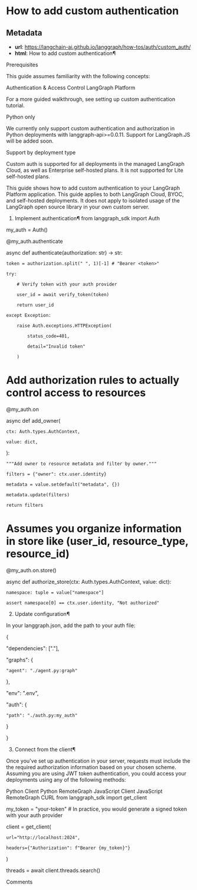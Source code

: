 # How to add custom authentication



## Metadata

- **url**: https://langchain-ai.github.io/langgraph/how-tos/auth/custom_auth/
- **html**: How to add custom authentication¶

Prerequisites

This guide assumes familiarity with the following concepts:

Authentication & Access Control
LangGraph Platform

For a more guided walkthrough, see setting up custom authentication tutorial.

Python only

We currently only support custom authentication and authorization in Python deployments with langgraph-api>=0.0.11. Support for LangGraph.JS will be added soon.

Support by deployment type

Custom auth is supported for all deployments in the managed LangGraph Cloud, as well as Enterprise self-hosted plans. It is not supported for Lite self-hosted plans.

This guide shows how to add custom authentication to your LangGraph Platform application. This guide applies to both LangGraph Cloud, BYOC, and self-hosted deployments. It does not apply to isolated usage of the LangGraph open source library in your own custom server.

1. Implement authentication¶
from langgraph_sdk import Auth



my_auth = Auth()



@my_auth.authenticate

async def authenticate(authorization: str) -> str:

    token = authorization.split(" ", 1)[-1] # "Bearer <token>"

    try:

        # Verify token with your auth provider

        user_id = await verify_token(token)

        return user_id

    except Exception:

        raise Auth.exceptions.HTTPException(

            status_code=401,

            detail="Invalid token"

        )



# Add authorization rules to actually control access to resources

@my_auth.on

async def add_owner(

    ctx: Auth.types.AuthContext,

    value: dict,

):

    """Add owner to resource metadata and filter by owner."""

    filters = {"owner": ctx.user.identity}

    metadata = value.setdefault("metadata", {})

    metadata.update(filters)

    return filters



# Assumes you organize information in store like (user_id, resource_type, resource_id)

@my_auth.on.store()

async def authorize_store(ctx: Auth.types.AuthContext, value: dict):

    namespace: tuple = value["namespace"]

    assert namespace[0] == ctx.user.identity, "Not authorized"

2. Update configuration¶

In your langgraph.json, add the path to your auth file:

{

  "dependencies": ["."],

  "graphs": {

    "agent": "./agent.py:graph"

  },

  "env": ".env",

  "auth": {

    "path": "./auth.py:my_auth"

  }

}

3. Connect from the client¶

Once you've set up authentication in your server, requests must include the the required authorization information based on your chosen scheme. Assuming you are using JWT token authentication, you could access your deployments using any of the following methods:

Python Client
Python RemoteGraph
JavaScript Client
JavaScript RemoteGraph
CURL
from langgraph_sdk import get_client



my_token = "your-token" # In practice, you would generate a signed token with your auth provider

client = get_client(

    url="http://localhost:2024",

    headers={"Authorization": f"Bearer {my_token}"}

)

threads = await client.threads.search()

Comments
